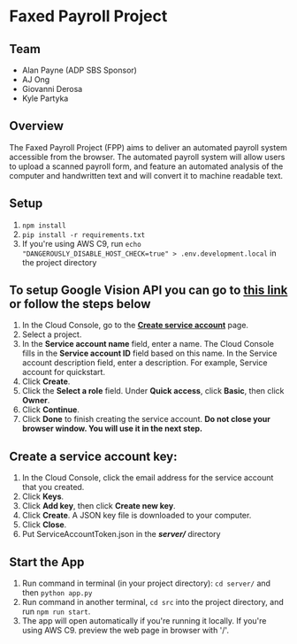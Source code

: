 # Faxed Payroll Project

## Team
- Alan Payne (ADP SBS Sponsor)
- AJ Ong
- Giovanni Derosa
- Kyle Partyka

## Overview
The Faxed Payroll Project (FPP) aims to deliver an automated payroll system accessible from the browser. The automated payroll system will allow users to upload a scanned payroll form, and feature an automated  analysis of the computer and handwritten text and will convert it to machine readable text. 

## Setup
1. `npm install`
2. `pip install -r requirements.txt`
3. If you're using AWS C9, run `echo "DANGEROUSLY_DISABLE_HOST_CHECK=true" > .env.development.local` in the project directory

## To setup Google Vision API you can go to [this link](https://cloud.google.com/vision/docs/setup#sa-create) or follow the steps below
1. In the Cloud Console, go to the **[Create service account](https://console.cloud.google.com/projectselector/iam-admin/serviceaccounts/create?supportedpurview=project&_ga=2.215202271.937513644.1623688202-1955621489.1618182675)** page.
2. Select a project.
3. In the **Service account name** field, enter a name. The Cloud Console fills in the **Service account ID** field based on this name.
   In the Service account description field, enter a description. For example, Service account for quickstart.
4. Click **Create**.
5. Click the **Select a role** field.
   Under **Quick access**, click **Basic**, then click **Owner**.
6. Click **Continue**.
7. Click **Done** to finish creating the service account.
    **Do not close your browser window. You will use it in the next step.**

## Create a service account key:
1. In the Cloud Console, click the email address for the service account that you created.
2. Click **Keys**.
3. Click **Add key**, then click **Create new key**.
4. Click **Create**. A JSON key file is downloaded to your computer.
5. Click **Close**.
6. Put ServiceAccountToken.json in the ***server/*** directory

## Start the App
1. Run command in terminal (in your project directory): `cd server/` and then `python app.py`
2. Run command in another terminal, `cd src` into the project directory, and run `npm run start`. 
3. The app will open automatically if you're running it locally. If you're using AWS C9. preview the web page in browser with '/'.
